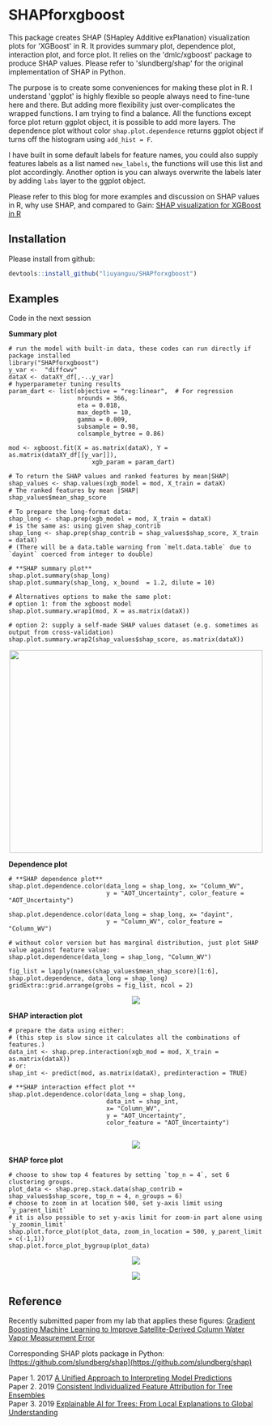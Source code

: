 # SHAPforxgboost

This package creates SHAP (SHapley Additive exPlanation) visualization plots
 for 'XGBoost' in R. It provides summary plot, dependence plot, interaction plot,
 and force plot. It relies on the 'dmlc/xgboost' package to produce SHAP values.
 Please refer to 'slundberg/shap' for the original implementation of SHAP in Python. 

The purpose is to create some conveniences for making these plot in R. I understand 'ggplot' is highly flexible so people always need to fine-tune here and there. But adding more flexibility just over-complicates the wrapped functions. I am trying to find a balance. All the functions except force plot return ggplot object, it is possible to add more layers. The dependence plot without color `shap.plot.dependence` returns ggplot object if turns off the histogram using `add_hist = F`.

I have built in some default labels for feature names, you could also supply features labels as a list named `new_labels`, the functions will use this list and plot accordingly. Another option is you can always overwrite the labels later by adding `labs` layer to the ggplot object. 

Please refer to this blog for more examples and discussion on SHAP values in R, why use SHAP, and compared to Gain: 
[SHAP visualization for XGBoost in R](https://liuyanguu.github.io/post/2019/07/18/visualization-of-shap-for-xgboost/)


## Installation

Please install from github:
``` r
devtools::install_github("liuyanguu/SHAPforxgboost")
```

## Examples

Code in the next session

**Summary plot**

```{r}
# run the model with built-in data, these codes can run directly if package installed  
library("SHAPforxgboost")
y_var <-  "diffcwv"
dataX <- dataXY_df[,-..y_var]
# hyperparameter tuning results
param_dart <- list(objective = "reg:linear",  # For regression
                   nrounds = 366,
                   eta = 0.018,
                   max_depth = 10,
                   gamma = 0.009,
                   subsample = 0.98,
                   colsample_bytree = 0.86)

mod <- xgboost.fit(X = as.matrix(dataX), Y = as.matrix(dataXY_df[[y_var]]), 
                       xgb_param = param_dart)
                       
# To return the SHAP values and ranked features by mean|SHAP|
shap_values <- shap.values(xgb_model = mod, X_train = dataX)
# The ranked features by mean |SHAP|
shap_values$mean_shap_score

# To prepare the long-format data:
shap_long <- shap.prep(xgb_model = mod, X_train = dataX)
# is the same as: using given shap_contrib
shap_long <- shap.prep(shap_contrib = shap_values$shap_score, X_train = dataX)
# (There will be a data.table warning from `melt.data.table` due to `dayint` coerced from integer to double)

# **SHAP summary plot**
shap.plot.summary(shap_long)
shap.plot.summary(shap_long, x_bound  = 1.2, dilute = 10)

# Alternatives options to make the same plot:
# option 1: from the xgboost model
shap.plot.summary.wrap1(mod, X = as.matrix(dataX))

# option 2: supply a self-made SHAP values dataset (e.g. sometimes as output from cross-validation)
shap.plot.summary.wrap2(shap_values$shap_score, as.matrix(dataX))

```

<p align="center">
  <img src = "https://liuyanguu.github.io/post/2019-07-18-visualization-of-shap-for-xgboost_files/figure-html/unnamed-chunk-9-1.png" width="500" height="400"/>
</p>

**Dependence plot**

```{r}
# **SHAP dependence plot**
shap.plot.dependence.color(data_long = shap_long, x= "Column_WV",
                           y = "AOT_Uncertainty", color_feature = "AOT_Uncertainty")
                           
shap.plot.dependence.color(data_long = shap_long, x= "dayint",
                           y = "Column_WV", color_feature = "Column_WV")                           
                           
# without color version but has marginal distribution, just plot SHAP value against feature value:
shap.plot.dependence(data_long = shap_long, "Column_WV")

```

```{r}
fig_list = lapply(names(shap_values$mean_shap_score)[1:6], shap.plot.dependence, data_long = shap_long)
gridExtra::grid.arrange(grobs = fig_list, ncol = 2)

```

<p align="center">
  <img src = "https://liuyanguu.github.io/post/2019-07-18-visualization-of-shap-for-xgboost_files/figure-html/unnamed-chunk-11-1.png"/>
</p>


**SHAP interaction plot**

```{r}
# prepare the data using either: 
# (this step is slow since it calculates all the combinations of features.)
data_int <- shap.prep.interaction(xgb_mod = mod, X_train = as.matrix(dataX))
# or:
shap_int <- predict(mod, as.matrix(dataX), predinteraction = TRUE)

# **SHAP interaction effect plot **
shap.plot.dependence.color(data_long = shap_long,
                           data_int = shap_int,
                           x= "Column_WV",
                           y = "AOT_Uncertainty", 
                           color_feature = "AOT_Uncertainty")


```

<p align="center">
  <img src = "https://liuyanguu.github.io/post/2019-07-18-visualization-of-shap-for-xgboost_files/figure-html/unnamed-chunk-15-1.png"/>
</p>



**SHAP force plot**

```{r}
# choose to show top 4 features by setting `top_n = 4`, set 6 clustering groups.  
plot_data <- shap.prep.stack.data(shap_contrib = shap_values$shap_score, top_n = 4, n_groups = 6)
# choose to zoom in at location 500, set y-axis limit using `y_parent_limit`  
# it is also possible to set y-axis limit for zoom-in part alone using `y_zoomin_limit`  
shap.plot.force_plot(plot_data, zoom_in_location = 500, y_parent_limit = c(-1,1))
shap.plot.force_plot_bygroup(plot_data)

```

<p align="center">
  <img src = "https://liuyanguu.github.io/post/2019-07-18-visualization-of-shap-for-xgboost_files/figure-html/unnamed-chunk-16-1.png"/>
</p>

<p align="center">  
  <img src = "https://liuyanguu.github.io/post/2019-07-18-visualization-of-shap-for-xgboost_files/figure-html/unnamed-chunk-16-2.png"/>
</p>



## Reference

Recently submitted paper from my lab that applies these figures:
[Gradient Boosting Machine Learning to Improve Satellite-Derived Column Water Vapor Measurement Error](http://doi.org/10.5281/zenodo.3334713)

Corresponding SHAP plots package in Python: [https://github.com/slundberg/shap](https://github.com/slundberg/shap)

Paper 1. 2017 [A Unified Approach to Interpreting Model Predictions](https://arxiv.org/abs/1705.07874)  
Paper 2. 2019 [Consistent Individualized Feature Attribution for Tree
Ensembles](https://arxiv.org/abs/1802.03888)  
Paper 3. 2019 [Explainable AI for Trees: From Local Explanations to Global Understanding](https://arxiv.org/abs/1905.04610)
